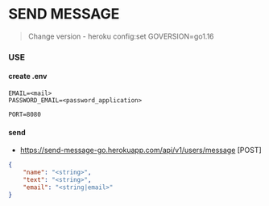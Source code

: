 # SEND MESSAGE 

> Change version - heroku config:set GOVERSION=go1.16

### USE 
#### create .env 
```shell
EMAIL=<mail>
PASSWORD_EMAIL=<password_application>

PORT=8080
```
#### send
- https://send-message-go.herokuapp.com/api/v1/users/message [POST]
```json
{
    "name": "<string>",
    "text": "<string>",
    "email": "<string|email>"
}
```